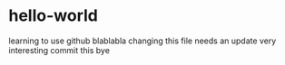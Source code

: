 # hello-world
learning to use github
blablabla
changing this file
needs an update
very interesting
commit this
bye
